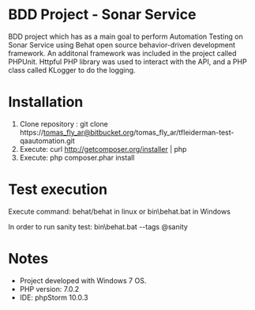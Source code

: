 # BDD Project - Sonar Service

BDD project which has as a main goal to perform Automation Testing on Sonar Service using Behat open source behavior-driven development framework. An additonal framework was included in the project called PHPUnit. Httpful PHP library was used to interact with the API, and a PHP class called KLogger to do the logging. 

# Installation

1. Clone repository : git clone https://tomas_fly_ar@bitbucket.org/tomas_fly_ar/tfleiderman-test-qaautomation.git
2. Execute: curl http://getcomposer.org/installer | php
3. Execute: php composer.phar install 

# Test execution
Execute command: behat/behat in linux or bin\behat.bat in Windows

In order to run sanity test:
bin\behat.bat --tags @sanity

# Notes 
* Project developed with Windows 7 OS.
* PHP version: 7.0.2
* IDE: phpStorm 10.0.3